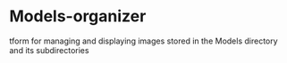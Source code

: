 # Models-organizer
tform for managing and displaying images stored in the Models directory and its subdirectories
